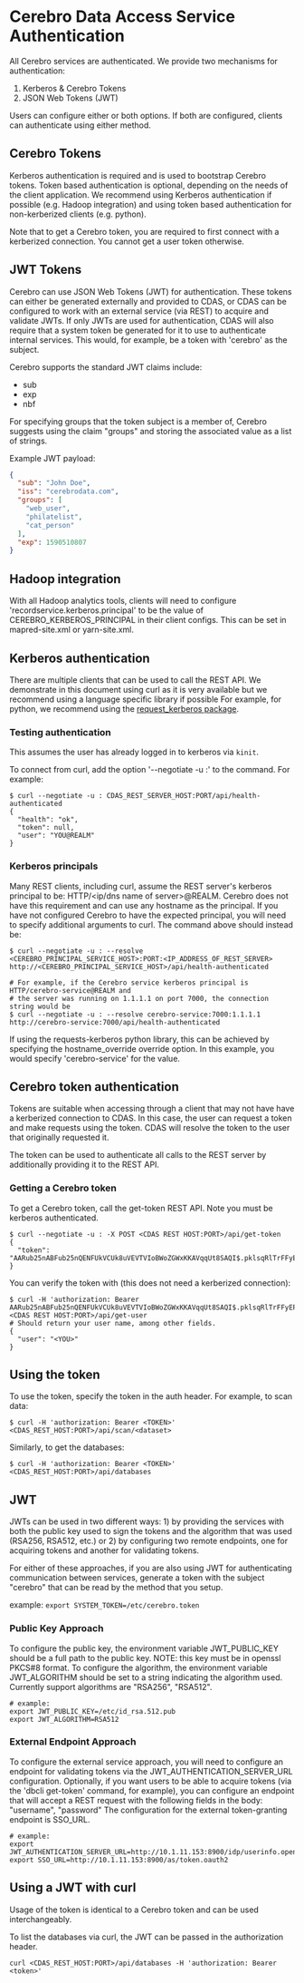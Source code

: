 # Cerebro Data Access Service Authentication

All Cerebro services are authenticated. We provide two mechanisms for authentication:

1. Kerberos & Cerebro Tokens
2. JSON Web Tokens (JWT)

Users can configure either or both options. If both are configured, clients can
authenticate using either method.

## Cerebro Tokens

Kerberos authentication is required and is used to bootstrap Cerebro tokens. Token
based authentication is optional, depending on the needs of the client application. We
recommend using Kerberos authentication if possible (e.g. Hadoop integration) and
using token based authentication for non-kerberized clients (e.g. python).

Note that to get a Cerebro token, you are required to first connect with a kerberized
connection. You cannot get a user token otherwise.

## JWT Tokens

Cerebro can use JSON Web Tokens (JWT) for authentication.
These tokens can either be generated externally and provided to CDAS, or CDAS can be
configured to work with an external service (via REST) to acquire and validate JWTs.
If only JWTs are used for authentication, CDAS will also require that a system token be
generated for it to use to authenticate internal services. This would, for example,
be a token with 'cerebro' as the subject.

Cerebro supports the standard JWT claims include:

* sub
* exp
* nbf

For specifying groups that the token subject is a member of, Cerebro
suggests using the claim "groups" and storing the associated value
as a list of strings.

Example JWT payload:

```json
{
  "sub": "John Doe",
  "iss": "cerebrodata.com",
  "groups": [
    "web_user",
    "philatelist",
    "cat_person"
  ],
  "exp": 1590510807
}
```

## Hadoop integration

With all Hadoop analytics tools, clients will need to configure
'recordservice.kerberos.principal' to be the value of CEREBRO_KERBEROS_PRINCIPAL in their
client configs. This can be set in mapred-site.xml or yarn-site.xml.

## Kerberos authentication

There are multiple clients that can be used to call the REST API. We demonstrate
in this document using curl as it is very available but we recommend using a language
specific library if possible For example, for python, we recommend using the
[request_kerberos package](https://github.com/requests/requests-kerberos).

### Testing authentication

This assumes the user has already logged in to kerberos via `kinit`.

To connect from curl, add the option '--negotiate -u :' to the command. For example:

```shell
$ curl --negotiate -u : CDAS_REST_SERVER_HOST:PORT/api/health-authenticated
{
  "health": "ok",
  "token": null,
  "user": "YOU@REALM"
}
```

### Kerberos principals

Many REST clients, including curl, assume the REST server's kerberos principal to
be: HTTP/<ip/dns name of server>@REALM. Cerebro does not have this requirement and
can use any hostname as the principal. If you have not configured Cerebro to have the
expected principal, you will need to specify additional arguments to curl. The command
above should instead be:

```shell
$ curl --negotiate -u : --resolve <CEREBRO_PRINCIPAL_SERVICE_HOST>:PORT:<IP_ADDRESS_OF_REST_SERVER> http://<CEREBRO_PRINCIPAL_SERVICE_HOST>/api/health-authenticated

# For example, if the Cerebro service kerberos principal is HTTP/cerebro-service@REALM and
# the server was running on 1.1.1.1 on port 7000, the connection string would be
$ curl --negotiate -u : --resolve cerebro-service:7000:1.1.1.1 http://cerebro-service:7000/api/health-authenticated
```

If using the requests-kerberos python library, this can be achieved by specifying the
hostname_override override option. In this example, you would specify 'cerebro-service'
for the value.

## Cerebro token authentication

Tokens are suitable when accessing through a client that may not have have a kerberized
connection to CDAS. In this case, the user can request a token and make requests
using the token. CDAS will resolve the token to the user that originally requested it.

The token can be used to authenticate all calls to the REST server by additionally
providing it to the REST API.

### Getting a Cerebro token

To get a Cerebro token, call the get-token REST API. Note you must be kerberos
authenticated.

```shell
$ curl --negotiate -u : -X POST <CDAS REST HOST:PORT>/api/get-token
{
  "token": "AARub25nABFub25nQENFUkVCUk8uVEVTVIoBWoZGWxKKAVqqUt8SAQI$.pklsqRlTrFFyEPSHVjItxqBrZ28$"
}
```

You can verify the token with (this does not need a kerberized connection):

```shell
$ curl -H 'authorization: Bearer AARub25nABFub25nQENFUkVCUk8uVEVTVIoBWoZGWxKKAVqqUt8SAQI$.pklsqRlTrFFyEPSHVjItxqBrZ28$' <CDAS REST HOST:PORT>/api/get-user
# Should return your user name, among other fields.
{
  "user": "<YOU>"
}
```

## Using the token

To use the token, specify the token in the auth header. For example, to scan data:

```shell
$ curl -H 'authorization: Bearer <TOKEN>' <CDAS_REST_HOST:PORT>/api/scan/<dataset>
```

Similarly, to get the databases:

```shell
$ curl -H 'authorization: Bearer <TOKEN>' <CDAS_REST_HOST:PORT>/api/databases
```

## JWT

JWTs can be used in two different ways: 1) by providing the services with both the public
key used to sign the tokens and the algorithm that was used (RSA256, RSA512, etc.) or
2) by configuring two remote endpoints, one for acquiring tokens and another for
validating tokens.

For either of these approaches, if you are also using JWT for authenticating communication
between services, generate a token with the subject "cerebro" that can be read by the
method that you setup.

example:
`export SYSTEM_TOKEN=/etc/cerebro.token`

### Public Key Approach

To configure the public key, the environment variable JWT_PUBLIC_KEY should be a full path
to the public key. NOTE: this key must be in openssl PKCS#8 format. To configure the
algorithm, the environment variable JWT_ALGORITHM should be set to a string indicating
the algorithm used. Currently support algorithms are "RSA256", "RSA512".

```shell
# example:
export JWT_PUBLIC_KEY=/etc/id_rsa.512.pub
export JWT_ALGORITHM=RSA512
```

### External Endpoint Approach

To configure the external service approach, you will need to configure an endpoint for
validating tokens via the JWT_AUTHENTICATION_SERVER_URL configuration.
Optionally, if you want users to be able to acquire tokens (via the 'dbcli get-token'
command, for example), you can configure an endpoint that will accept a REST
request with the following fields in the body: "username", "password"
The configuration for the external token-granting endpoint is SSO_URL.

```shell
# example:
export JWT_AUTHENTICATION_SERVER_URL=http://10.1.11.153:8900/idp/userinfo.openid
export SSO_URL=http://10.1.11.153:8900/as/token.oauth2
```

## Using a JWT with curl

Usage of the token is identical to a Cerebro token and can be used interchangeably.

To list the databases via curl, the JWT can be passed in the authorization header.

```shell
curl <CDAS_REST_HOST:PORT>/api/databases -H 'authorization: Bearer <token>'
```
